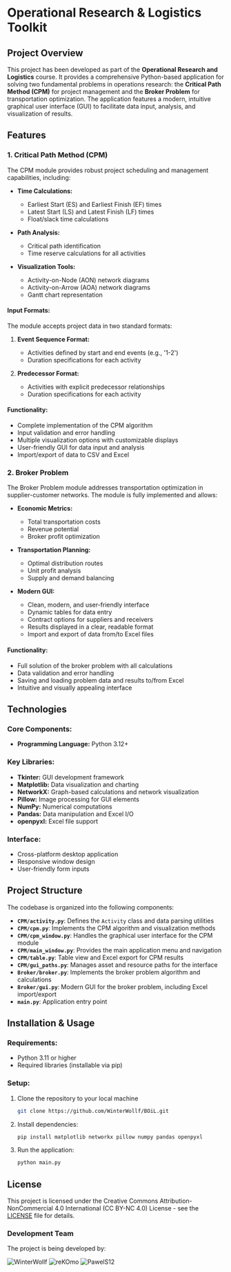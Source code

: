 # Operational Research & Logistics Toolkit

## Project Overview
This project has been developed as part of the **Operational Research and Logistics** course. It provides a comprehensive Python-based application for solving two fundamental problems in operations research: the **Critical Path Method (CPM)** for project management and the **Broker Problem** for transportation optimization. The application features a modern, intuitive graphical user interface (GUI) to facilitate data input, analysis, and visualization of results.

## Features

### 1. Critical Path Method (CPM)
The CPM module provides robust project scheduling and management capabilities, including:

- **Time Calculations:**
  - Earliest Start (ES) and Earliest Finish (EF) times
  - Latest Start (LS) and Latest Finish (LF) times
  - Float/slack time calculations

- **Path Analysis:**
  - Critical path identification
  - Time reserve calculations for all activities

- **Visualization Tools:**
  - Activity-on-Node (AON) network diagrams
  - Activity-on-Arrow (AOA) network diagrams
  - Gantt chart representation

#### Input Formats:
The module accepts project data in two standard formats:

1. **Event Sequence Format:**
   - Activities defined by start and end events (e.g., '1-2')
   - Duration specifications for each activity
   
2. **Predecessor Format:**
   - Activities with explicit predecessor relationships
   - Duration specifications for each activity

#### Functionality:
- Complete implementation of the CPM algorithm
- Input validation and error handling
- Multiple visualization options with customizable displays
- User-friendly GUI for data input and analysis
- Import/export of data to CSV and Excel

### 2. Broker Problem
The Broker Problem module addresses transportation optimization in supplier-customer networks. The module is fully implemented and allows:

- **Economic Metrics:**
  - Total transportation costs
  - Revenue potential
  - Broker profit optimization

- **Transportation Planning:**
  - Optimal distribution routes
  - Unit profit analysis
  - Supply and demand balancing

- **Modern GUI:**
  - Clean, modern, and user-friendly interface
  - Dynamic tables for data entry
  - Contract options for suppliers and receivers
  - Results displayed in a clear, readable format
  - Import and export of data from/to Excel files

#### Functionality:
- Full solution of the broker problem with all calculations
- Data validation and error handling
- Saving and loading problem data and results to/from Excel
- Intuitive and visually appealing interface

## Technologies

### Core Components:
- **Programming Language:** Python 3.12+

### Key Libraries:
- **Tkinter:** GUI development framework
- **Matplotlib:** Data visualization and charting
- **NetworkX:** Graph-based calculations and network visualization
- **Pillow:** Image processing for GUI elements
- **NumPy:** Numerical computations
- **Pandas:** Data manipulation and Excel I/O
- **openpyxl:** Excel file support

### Interface:
- Cross-platform desktop application
- Responsive window design
- User-friendly form inputs

## Project Structure
The codebase is organized into the following components:

- **`CPM/activity.py`**: Defines the `Activity` class and data parsing utilities
- **`CPM/cpm.py`**: Implements the CPM algorithm and visualization methods
- **`CPM/cpm_window.py`**: Handles the graphical user interface for the CPM module
- **`CPM/main_window.py`**: Provides the main application menu and navigation
- **`CPM/table.py`**: Table view and Excel export for CPM results
- **`CPM/gui_paths.py`**: Manages asset and resource paths for the interface
- **`Broker/broker.py`**: Implements the broker problem algorithm and calculations
- **`Broker/gui.py`**: Modern GUI for the broker problem, including Excel import/export
- **`main.py`**: Application entry point

## Installation & Usage

### Requirements:
- Python 3.11 or higher
- Required libraries (installable via pip)

### Setup:
1. Clone the repository to your local machine
    ```bash
    git clone https://github.com/WinterWollf/BOiL.git
    ```

2. Install dependencies:
   ```bash
   pip install matplotlib networkx pillow numpy pandas openpyxl
   ```

3. Run the application:
   ```bash
   python main.py
   ```

## License

This project is licensed under the Creative Commons Attribution-NonCommercial 4.0 International (CC BY-NC 4.0) License - see the [LICENSE](LICENSE.txt) file for details.

### Development Team
The project is being developed by:

<img alt="WinterWollf" src="https://img.shields.io/badge/GitHub-WinterWollf-181717?logo=github&amp;logoColor=white&amp;style=for-the-badge">

<img alt="reKOmo" src="https://img.shields.io/badge/GitHub-reKOmo-181717?logo=github&amp;logoColor=white&amp;style=for-the-badge">

<img alt="PawelS12" src="https://img.shields.io/badge/GitHub-PawelS12-181717?logo=github&amp;logoColor=white&amp;style=for-the-badge">